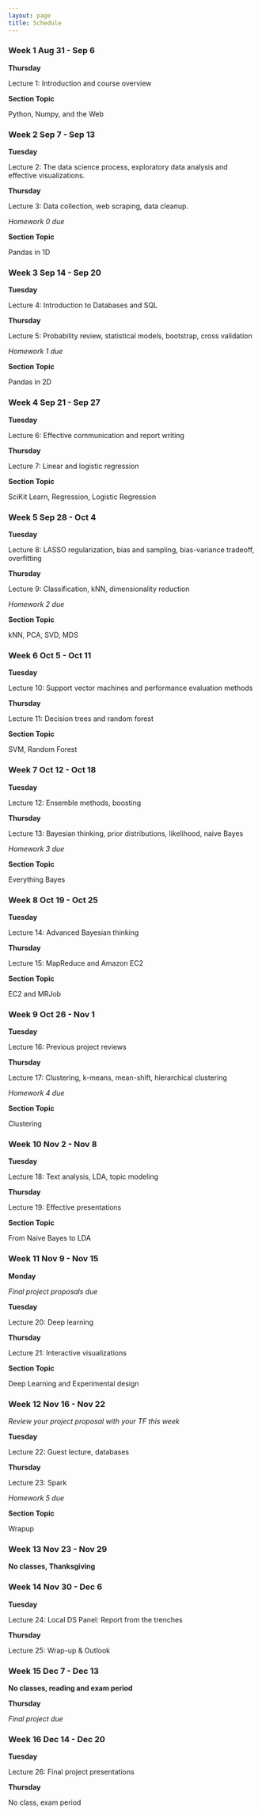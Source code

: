 ```yaml
---
layout: page
title: Schedule
---
```


### Week 1 Aug 31 - Sep 6

**Thursday**

Lecture 1: Introduction and course overview

**Section Topic**

Python, Numpy, and the Web


### Week 2 Sep 7 - Sep 13

**Tuesday**

Lecture 2: The data science process, exploratory data analysis and effective visualizations. 

**Thursday**

Lecture 3: Data collection, web scraping, data cleanup. 

*Homework 0 due*

**Section Topic**

Pandas in 1D

### Week 3 Sep 14 - Sep 20

**Tuesday**

Lecture 4: Introduction to Databases and SQL

**Thursday**

Lecture 5: Probability review, statistical models, bootstrap, cross validation

*Homework 1 due*

**Section Topic**

Pandas in 2D

### Week 4 Sep 21 - Sep 27

**Tuesday**

Lecture 6: Effective communication and report writing

**Thursday**

Lecture 7: Linear and logistic regression

**Section Topic**

SciKit Learn, Regression, Logistic Regression

### Week 5 Sep 28 - Oct 4

**Tuesday**

Lecture 8: LASSO regularization, bias and sampling, bias-variance tradeoff, overfitting


**Thursday**

Lecture 9: Classification, kNN, dimensionality reduction

*Homework 2 due*

**Section Topic**

kNN, PCA, SVD, MDS

### Week 6 Oct 5 - Oct 11

**Tuesday**

Lecture 10: Support vector machines and performance evaluation methods

**Thursday**

Lecture 11: Decision trees and random forest

**Section Topic**

SVM, Random Forest

### Week 7 Oct 12 - Oct 18

**Tuesday**

Lecture 12: Ensemble methods, boosting

**Thursday**

Lecture 13: Bayesian thinking, prior distributions, likelihood, naive Bayes

*Homework 3 due* 

**Section Topic**

Everything Bayes

### Week 8 Oct 19 - Oct 25

**Tuesday**

Lecture 14: Advanced Bayesian thinking

**Thursday**

Lecture 15: MapReduce and Amazon EC2

**Section Topic**

EC2 and MRJob

### Week 9 Oct 26 - Nov 1

**Tuesday**

Lecture 16: Previous project reviews

**Thursday**

Lecture 17: Clustering, k-means, mean-shift, hierarchical clustering

*Homework 4 due*

**Section Topic**

Clustering

### Week 10 Nov 2 - Nov 8

**Tuesday**

Lecture 18: Text analysis, LDA, topic modeling

**Thursday**

Lecture 19: Effective presentations

**Section Topic**

From Naive Bayes to LDA

### Week 11 Nov 9 - Nov 15

**Monday**

*Final project proposals due*

**Tuesday**

Lecture 20: Deep learning

**Thursday**

Lecture 21: Interactive visualizations

**Section Topic**

Deep Learning and Experimental design

### Week 12 Nov 16 - Nov 22

*Review your project proposal with your TF this week*

**Tuesday**

Lecture 22: Guest lecture, databases

**Thursday**

Lecture 23: Spark

*Homework 5 due*

**Section Topic**

Wrapup

### Week 13 Nov 23 - Nov 29

**No classes, Thanksgiving**

### Week 14 Nov 30 - Dec 6

**Tuesday**

Lecture 24: Local DS Panel: Report from the trenches

**Thursday**

Lecture 25: Wrap-up & Outlook

### Week 15 Dec 7 - Dec 13

**No classes, reading and exam period**

**Thursday**

*Final project due* 


### Week 16 Dec 14 - Dec 20

**Tuesday**

Lecture 26: Final project presentations

**Thursday**

No class, exam period







